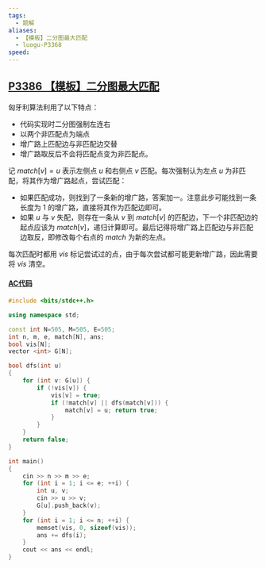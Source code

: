 ```yaml
---
tags:
  - 题解
aliases:
  - 【模板】二分图最大匹配
  - luogu-P3368
speed:
---
```

## [P3386 【模板】二分图最大匹配](https://www.luogu.com.cn/problem/P3386)

匈牙利算法利用了以下特点：

- 代码实现时二分图强制左连右
- 以两个非匹配点为端点
- 增广路上匹配边与非匹配边交替
- 增广路取反后不会将匹配点变为非匹配点。

记 $match[v]=u$ 表示左侧点 $u$ 和右侧点 $v$ 匹配。每次强制认为左点 $u$ 为非匹配，将其作为增广路起点，尝试匹配：

- 如果匹配成功，则找到了一条新的增广路，答案加一。注意此步可能找到一条长度为 $1$ 的增广路，直接将其作为匹配边即可。
- 如果 $u$ 与 $v$ 失配，则存在一条从 $v$ 到 $match[v]$ 的匹配边，下一个非匹配边的起点应该为 $match[v]$，递归计算即可。最后记得将增广路上匹配边与非匹配边取反，即修改每个右点的 $match$ 为新的左点。

每次匹配时都用 $vis$ 标记尝试过的点，由于每次尝试都可能更新增广路，因此需要将 $vis$ 清空。

#### [AC代码](https://www.luogu.com.cn/record/176420228)

```cpp
#include <bits/stdc++.h>

using namespace std;

const int N=505, M=505, E=505;
int n, m, e, match[N], ans;
bool vis[N];
vector <int> G[N];

bool dfs(int u)
{
    for (int v: G[u]) {
        if (!vis[v]) {
            vis[v] = true;
            if (!match[v] || dfs(match[v])) {
                match[v] = u; return true;
            }
        }
    }
    return false;
}

int main()
{
    cin >> n >> m >> e;
    for (int i = 1; i <= e; ++i) {
        int u, v;
        cin >> u >> v;
        G[u].push_back(v);
    }
    for (int i = 1; i <= n; ++i) {
        memset(vis, 0, sizeof(vis));
        ans += dfs(i);
    }
    cout << ans << endl;
}
```
